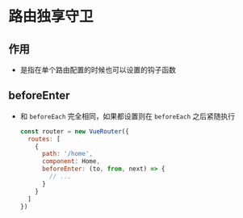 # 路由独享守卫

## 作用

+ 是指在单个路由配置的时候也可以设置的钩子函数

## beforeEnter

+ 和 `beforeEach` 完全相同，如果都设置则在 `beforeEach` 之后紧随执行

  ```js
  const router = new VueRouter({
    routes: [
      {
        path: '/home',
        component: Home,
        beforeEnter: (to, from, next) => {
          // ...
        }
      }
    ]
  })
  ```
